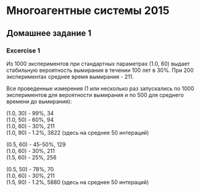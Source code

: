 # Многоагентные системы 2015

## Домашнее задание 1

### Excercise 1

Из 1000 экспериментов при стандартных параметрах (1.0, 60) выдает стабильную вероятность вымирания в течении 100 лет в 30%. При 200 экспериментах среднее время вымирания - 211.

Все проведенные измерения (1 или несколько раз запускались по 1000 экспериментов для вероятности вымирания и по 500 для среднего времени до вымирания):

(1.0, 30) - 99%, 34  <br/>
(1.0, 50) - 60%, 94  <br/>
(1.0, 60) - 30%, 211 <br/>
(1.0, 90) - 1.2%, 3822 (здесь на среднее 50 интераций) <br/>

(0.5, 60) - 45-50%, 129 <br/>
(1.0, 60) - 30%, 211    <br/>
(1.5, 60) - 25%, 256    <br/>

(0.5, 50) - 78%, 70  <br/>
(1.0, 60) - 30%, 211 <br/>
(1.5, 90) - 1.2%, 5880 (здесь на среднее 50 интераций) <br/>